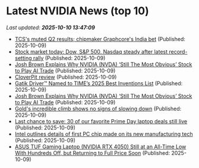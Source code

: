 # Latest NVIDIA News (top 10)
_Last updated: **2025-10-10 13:47:09**_

- [TCS's muted Q2 results; chipmaker Graphcore's India bet](https://economictimes.indiatimes.com/tech/newsletters/tech-top-5/tcss-muted-q2-results-chipmaker-graphcores-india-bet/articleshow/124418719.cms) (Published: 2025-10-09)
- [Stock market today: Dow, S&P 500, Nasdaq steady after latest record-setting rally](https://finance.yahoo.com/news/live/stock-market-today-dow-sp-500-nasdaq-steady-after-latest-record-setting-rally-133715412.html) (Published: 2025-10-09)
- [Josh Brown Explains Why NVIDIA (NVDA) ‘Still The Most Obvious’ Stock to Play AI Trade](https://biztoc.com/x/3456441379164263) (Published: 2025-10-09)
- [CloverPit review](https://www.pcgamer.com/games/roguelike/cloverpit-review/) (Published: 2025-10-09)
- [Gatik Driver™ Named to TIME’s 2025 Best Inventions List](https://financialpost.com/pmn/business-wire-news-releases-pmn/gatik-driver-named-to-times-2025-best-inventions-list) (Published: 2025-10-09)
- [Josh Brown Explains Why NVIDIA (NVDA) ‘Still The Most Obvious’ Stock to Play AI Trade](https://finance.yahoo.com/news/josh-brown-explains-why-nvidia-132644848.html) (Published: 2025-10-09)
- [Gold's incredible climb shows no signs of slowing down](https://www.businessinsider.com/gold-massive-rally-how-you-can-buy-some-2025-10) (Published: 2025-10-09)
- [Last chance to save: 30 of our favorite Prime Day laptop deals still live](https://www.zdnet.com/article/amazon-prime-day-laptop-deals-10-9-2025/) (Published: 2025-10-09)
- [Intel outlines details of first PC chip made on its new manufacturing tech](https://economictimes.indiatimes.com/tech/technology/intel-outlines-details-of-first-pc-chip-made-on-its-new-manufacturing-tech/articleshow/124418998.cms) (Published: 2025-10-09)
- [ASUS TUF Gaming Laptop (NVIDIA RTX 4050) Still at an All-Time Low With Hundreds Off, but Returning to Full Price Soon](https://kotaku.com/asus-tuf-gaming-laptop-nvidia-rtx-4050-still-at-an-all-time-low-with-hundreds-off-but-returning-to-full-price-soon-2000633367) (Published: 2025-10-09)
